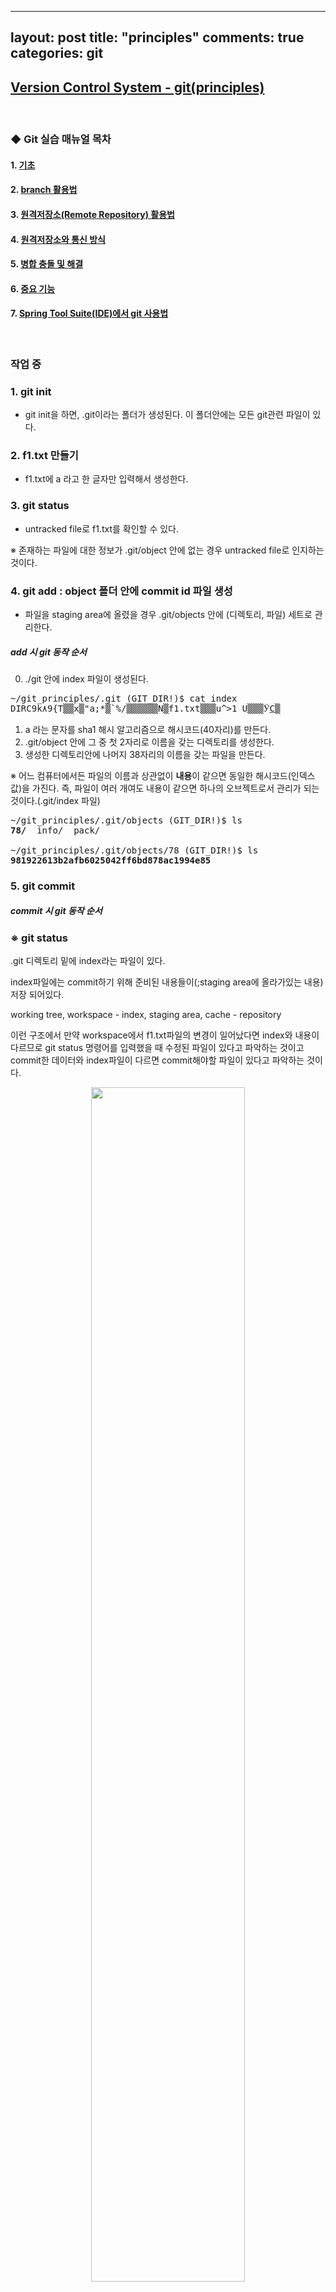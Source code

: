 
---
layout: post
title: "principles"
comments: true
categories: git
---

## <u><b> Version Control System - git(principles) </b></u>

<br>

### ◆ Git 실습 매뉴얼 목차

#### 1. [기초](./git(1)-basics.md)
#### 2. [branch 활용법](./git(2)-branches.md)
#### 3. [원격저장소(Remote Repository) 활용법](./git(3)-remote.md)
#### 4. [원격저장소와 통신 방식](./git(4)-protocol.md)
#### 5. [병합 충돌 및 해결](./git(5)-merge.md)
#### 6. [중요 기능](./git(6)-practical.md)
#### 7. <a href="./img/git_sts.pdf" download>Spring Tool Suite(IDE)에서 git 사용법</a>


<br/>

### 작업 중

### 1. git init

- git init을 하면, .git이라는 폴더가 생성된다. 이 폴더안에는 모든 git관련 파일이 있다.

### 2. f1.txt 만들기

- f1.txt에 a 라고 한 글자만 입력해서 생성한다. 

### 3. git status

- untracked file로 f1.txt를 확인할 수 있다.

※ 존재하는 파일에 대한 정보가 .git/object 안에 없는 경우 untracked file로 인지하는 것이다.

### 4. git add : object 폴더 안에 commit id 파일 생성

- 파일을 staging area에 올렸을 경우 .git/objects 안에 (디렉토리, 파일) 세트로 관리한다.

##### add 시 git 동작 순서

0. ./git 안에 index 파일이 생성된다.
<pre>
~/git_principles/.git (GIT_DIR!)$ cat index
DIRC9k۸9{T▒▒x▒"a;*▒`%/▒▒▒▒▒▒N▒f1.txt▒▒▒u^>1 U▒▒▒Ӱ͟C▒
</pre>
1. a 라는 문자를 sha1 해시 알고리즘으로 해시코드(40자리)를 만든다.
2. .git/object 안에 그 중 첫 2자리로 이름을 갖는 디렉토리를 생성한다.
3. 생성한 디렉토리안에 나머지 38자리의 이름을 갖는 파일을 만든다.

※ 어느 컴퓨터에서든 파일의 이름과 상관없이 <b>내용</b>이 같으면 동일한 해시코드(인덱스 값)을 가진다. 즉, 파일이 여러 개여도 내용이 같으면 하나의 오브젝트로서 관리가 되는 것이다.(.git/index 파일)

<pre>
~/git_principles/.git/objects (GIT_DIR!)$ ls
<b>78/</b>  info/  pack/

~/git_principles/.git/objects/78 (GIT_DIR!)$ ls
<b>981922613b2afb6025042ff6bd878ac1994e85</b>
</pre>

### 5. git commit

##### commit 시 git 동작 순서


### ※ git status

.git 디렉토리 밑에 index라는 파일이 있다.

index파일에는 commit하기 위해 준비된 내용들이(;staging area에 올라가있는 내용) 저장 되어있다.

working tree, workspace - index, staging area, cache - repository

이런 구조에서 만약 workspace에서 f1.txt파일의 변경이 일어났다면 index와 내용이 다르므로 git status 명령어를 입력했을 때 수정된 파일이 있다고 파악하는 것이고 commit한 데이터와 index파일이 다르면 commit해야할 파일이 있다고 파악하는 것이다.


<div align="center">
    <img src=".https://sjh836.tistory.com/37"  width="70%" height="70%">
</div>